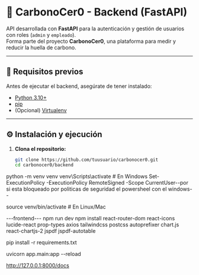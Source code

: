 # 🌿 CarbonoCer0 - Backend (FastAPI)

API desarrollada con **FastAPI** para la autenticación y gestión de usuarios con roles (`admin` y `empleado`).  
Forma parte del proyecto **CarbonoCer0**, una plataforma para medir y reducir la huella de carbono.

---

## 🚀 Requisitos previos

Antes de ejecutar el backend, asegúrate de tener instalado:

- [Python 3.10+](https://www.python.org/downloads/)
- [pip](https://pip.pypa.io/en/stable/)
- (Opcional) [Virtualenv](https://virtualenv.pypa.io/en/latest/)

---

## ⚙️ Instalación y ejecución

1. **Clona el repositorio:**
   ```bash
   git clone https://github.com/tuusuario/carbonocer0.git
   cd carbonocer0/backend
python -m venv venv
venv\Scripts\activate    # En Windows
Set-ExecutionPolicy -ExecutionPolicy RemoteSigned -Scope CurrentUser--por si esta bloqueado por politicas de seguridad el powersheel con el windows--

source venv/bin/activate # En Linux/Mac

---frontend---
npm run dev
npm install react-router-dom react-icons lucide-react prop-types axios tailwindcss postcss autoprefixer chart.js react-chartjs-2 jspdf jspdf-autotable

pip install -r requirements.txt

uvicorn app.main:app --reload

http://127.0.0.1:8000/docs
